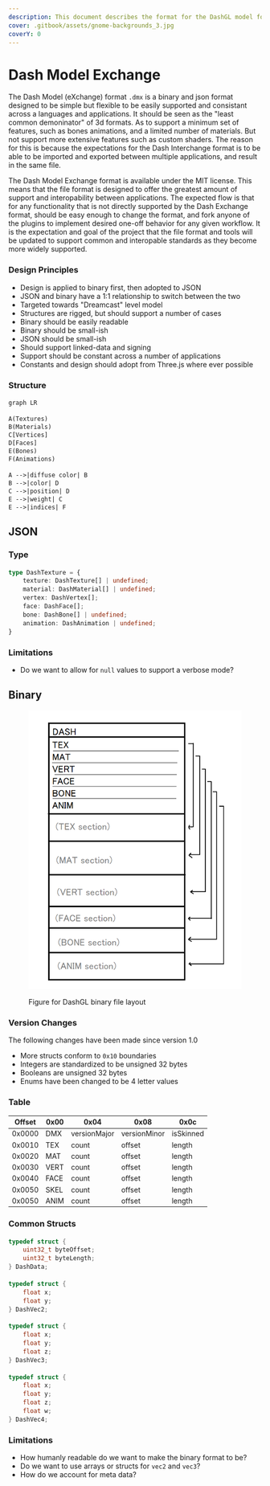 ```yaml
---
description: This document describes the format for the DashGL model format version 2.0.
cover: .gitbook/assets/gnome-backgrounds_3.jpg
coverY: 0
---
```


# Dash Model Exchange

The Dash Model (eXchange) format `.dmx` is a binary and json format designed to be simple but flexible to be easily supported and consistant across a languages and applications. It should be seen as the "least common demoninator" of 3d formats. As to support a minimum set of features, such as bones animations, and a limited
number of materials. But not support more extensive features such as custom shaders. The reason for this is because the expectations for the Dash Interchange format is to be able to be imported and exported between multiple applications, and result in the same file. 

The Dash Model Exchange format is available under the MIT license. This means that the file format is designed to offer the greatest amount of support and interopability between applications. The expected flow is that for any functionality that is not directly supported by the Dash Exchange format, should be
easy enough to change the format, and fork anyone of the plugins to implement desired one-off behavior for any given workflow. It is the expectation and
goal of the project that the file format and tools will be updated to support common and interopable standards as they become more widely supported. 

### Design Principles

* Design is applied to binary first, then adopted to JSON
* JSON and binary have a 1:1 relationship to switch between the two
* Targeted towards "Dreamcast" level model
* Structures are rigged, but should support a number of cases
* Binary should be easily readable
* Binary should be small-ish
* JSON should be small-ish
* Should support linked-data and signing
* Support should be constant across a number of applications
* Constants and design should adopt from Three.js where ever possible

### Structure

```mermaid
graph LR

A(Textures)
B(Materials)
C[Vertices]
D[Faces]
E(Bones)
F(Animations)

A -->|diffuse color| B
B -->|color| D
C -->|position| D
E -->|weight| C
E -->|indices| F
```

## JSON

### Type

```typescript
type DashTexture = {
    texture: DashTexture[] | undefined;
    material: DashMaterial[] | undefined;
    vertex: DashVertex[];
    face: DashFace[];
    bone: DashBone[] | undefined;
    animation: DashAnimation | undefined; 
}
```

### Limitations

- Do we want to allow for `null` values to support a verbose mode?

## Binary

<figure><img src=".gitbook/assets/dash_basics.png" alt=""><figcaption><p>Figure for DashGL binary file layout</p></figcaption></figure>

### Version Changes

The following changes have been made since version 1.0

* More structs conform to `0x10` boundaries
* Integers are standardized to be unsigned 32 bytes
* Booleans are unsigned 32 bytes
* Enums have been changed to be 4 letter values

### Table

| Offset | 0x00  | 0x04  | 0x08       | 0x0c       |
| ------ | ----- | ----- | ---------- | ---------- |
| 0x0000 | DMX | versionMajor | versionMinor | isSkinned |
| 0x0010 | TEX | count | offset | length |
| 0x0020 | MAT | count | offset | length |
| 0x0030 | VERT | count | offset | length |
| 0x0040 | FACE | count | offset | length |
| 0x0050 | SKEL | count | offset | length |
| 0x0050 | ANIM | count | offset | length |

### Common Structs

```c
typedef struct {
	uint32_t byteOffset;
	uint32_t byteLength;
} DashData;

typedef struct {
	float x;
    float y;
} DashVec2;

typedef struct {
	float x;
    float y;
    float z;
} DashVec3;

typedef struct {
	float x;
    float y;
    float z;
    float w;
} DashVec4;
```

### Limitations

- How humanly readable do we want to make the binary format to be?
- Do we want to use arrays or structs for `vec2` and `vec3`?
- How do we account for meta data?